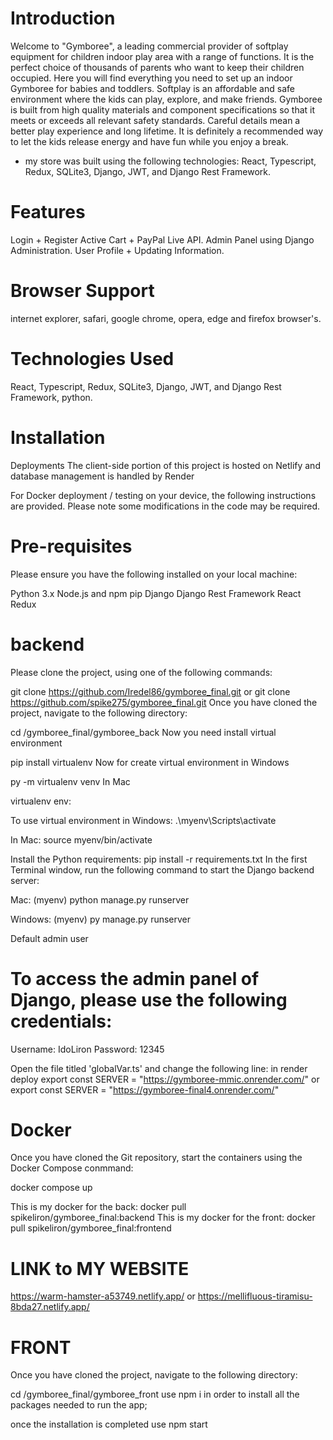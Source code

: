 # Introduction

Welcome to "Gymboree", a leading commercial provider of softplay equipment for children indoor play area with a range of functions. It is the perfect choice of thousands of parents who want to keep their children occupied. Here you will find everything you need to set up an indoor Gymboree for babies and toddlers. Softplay is an affordable and safe environment where the kids can play, explore, and make friends. Gymboree is built from high quality materials and component specifications so that it meets or exceeds all relevant safety standards. Careful details mean a better play experience and long lifetime. It is definitely a recommended way to let the kids release energy and have fun while you enjoy a break.

- my store was built using the following technologies: React, Typescript, Redux, SQLite3, Django, JWT, and Django Rest Framework.

# Features

Login + Register 
Active Cart + PayPal Live API.
Admin Panel using Django Administration.
User Profile + Updating Information.

# Browser Support
internet explorer, safari, google chrome, opera, edge and firefox browser's.

# Technologies Used
React, Typescript, Redux, SQLite3, Django, JWT, and Django Rest Framework, python.

# Installation
Deployments
The client-side portion of this project is hosted on Netlify and database management is handled by Render

For Docker deployment / testing on your device, the following instructions are provided. Please note some modifications in the code may be required.

# Pre-requisites
Please ensure you have the following installed on your local machine:

Python 3.x
Node.js and npm
pip
Django
Django Rest Framework
React
Redux

# backend
Please clone the project, using one of the following commands:

git clone https://github.com/Iredel86/gymboree_final.git
or
git clone https://github.com/spike275/gymboree_final.git 
Once you have cloned the project, navigate to the following directory:

cd /gymboree_final/gymboree_back
Now you need install virtual environment

pip install virtualenv
Now for create virtual environment in Windows

py -m virtualenv venv
In Mac

virtualenv env:

To use virtual environment in Windows:
.\myenv\Scripts\activate

In Mac:
source myenv/bin/activate

Install the Python requirements:
pip install -r requirements.txt
In the first Terminal window, run the following command to start the Django backend server:

Mac:
(myenv) python manage.py runserver

Windows:
(myenv) py manage.py runserver

Default admin user
# To access the admin panel of Django, please use the following credentials:
Username: IdoLiron
Password: 12345

Open the file titled 'globalVar.ts' and change the following line:
in render deploy
export const SERVER = "https://gymboree-mmic.onrender.com/"
or
export const SERVER = "https://gymboree-final4.onrender.com/"

# Docker 
Once you have cloned the Git repository, start the containers using the Docker Compose conmmand:

docker compose up

This is my docker for the back: docker pull spikeliron/gymboree_final:backend
This is my docker for the front: docker pull spikeliron/gymboree_final:frontend

# LINK to MY WEBSITE
https://warm-hamster-a53749.netlify.app/
or
https://mellifluous-tiramisu-8bda27.netlify.app/

# FRONT
Once you have cloned the project, navigate to the following directory:

cd /gymboree_final/gymboree_front
use npm i in order to install all the packages needed to run the app; 

once the installation is completed use npm start



